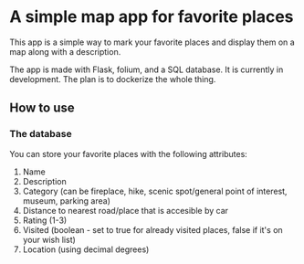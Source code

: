 # A simple map app for favorite places

This app is a simple way to mark your favorite places and display them on a map along with a description. 

The app is made with Flask, folium, and a SQL database. It is currently in development. The plan is to dockerize the whole thing. 

## How to use

### The database

You can store your favorite places with the following attributes:

1. Name
2. Description
3. Category (can be fireplace, hike, scenic spot/general point of interest, museum, parking area)
4. Distance to nearest road/place that is accesible by car
5. Rating (1-3)
6. Visited (boolean - set to true for already visited places, false if it's on your wish list)
7. Location (using decimal degrees)


